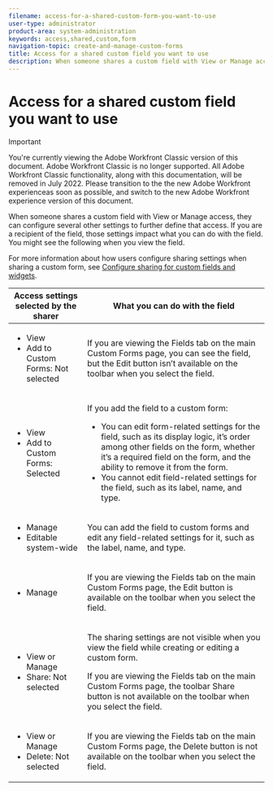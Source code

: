 ```yaml
---
filename: access-for-a-shared-custom-form-you-want-to-use
user-type: administrator
product-area: system-administration
keywords: access,shared,custom,form
navigation-topic: create-and-manage-custom-forms
title: Access for a shared custom field you want to use
description: When someone shares a custom field with View or Manage access, they can configure several other settings to further define that access. If you are a recipient of the field, those settings impact what you can do with the field. You might see the following when you view the field.
---
```


# Access for a shared custom field you want to use

>[!IMPORTANT]
>
>You're currently viewing the Adobe Workfront Classic version of this document. Adobe Workfront Classic is no longer supported. All Adobe Workfront Classic functionality, along with this documentation, will be removed in July 2022. Please transition to the the new Adobe Workfront experienceas soon as possible, and switch to the new Adobe Workfront experience version of this document.

When someone shares a custom field with View or Manage access, they can configure several other settings to further define that access. If you are a recipient of the field, those settings impact what you can do with the field. You might see the following when you view the field.

For more information about how users configure sharing settings when sharing a custom form, see [Configure sharing for custom fields and widgets](../../../administration-and-setup/customize-workfront/create-manage-custom-forms/configure-sharing-for-a-custom-field.md).

<table> 
 <col> 
 <col> 
 <thead> 
  <tr> 
   <th>Access settings selected by the sharer</th> 
   <th>What you can do with the field</th> 
  </tr> 
 </thead> 
 <tbody> 
  <tr> 
   <td> 
    <ul> 
     <li>View</li> 
     <li>Add to Custom Forms: Not selected</li> 
    </ul> </td> 
   <td> <p>If you are viewing the Fields tab on the main Custom Forms page, you can see the field, but the Edit button isn’t available on the toolbar when you select the field.</p> </td> 
  </tr> 
  <tr> 
   <td> 
    <ul> 
     <li>View</li> 
     <li>Add to Custom Forms: Selected</li> 
    </ul> </td> 
   <td> <p>If you add the field to a custom form:</p> 
    <ul> 
     <li>You can edit form-related settings for the field, such as its display logic, it’s order among other fields on the form, whether it’s a required field on the form, and the ability to remove it from the form.</li> 
     <li>You cannot edit field-related settings for the field, such as its label, name, and type.</li> 
    </ul> </td> 
  </tr> 
  <tr> 
   <td> 
    <ul> 
     <li>Manage</li> 
     <li>Editable system-wide</li> 
    </ul> </td> 
   <td>You can add the field to custom forms and edit any field-related settings for it, such as the label, name, and type.</td> 
  </tr> 
  <tr> 
   <td> 
    <ul> 
     <li>Manage</li> 
    </ul> </td> 
   <td> <p>If you are viewing the Fields tab on the main Custom Forms page, the Edit button is available on the toolbar when you select the field.</p> </td> 
  </tr> 
  <tr> 
   <td> 
    <ul> 
     <li>View or Manage</li> 
     <li>Share: Not selected</li> 
    </ul> </td> 
   <td> <p>The sharing settings are not visible when you view the field while creating or editing a custom form.</p> <p>If you are viewing the Fields tab on the main Custom Forms page, the toolbar Share button is not available on the toolbar when you select the field.</p> </td> 
  </tr> 
  <tr> 
   <td> 
    <ul> 
     <li>View or Manage</li> 
     <li>Delete: Not selected</li> 
    </ul> </td> 
   <td> <p>If you are viewing the Fields tab on the main Custom Forms page, the Delete button is not available on the toolbar when you select the field.</p> </td> 
  </tr> 
 </tbody> 
</table>

